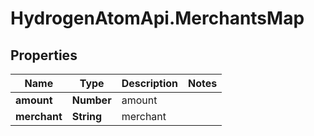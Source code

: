 # HydrogenAtomApi.MerchantsMap

## Properties
Name | Type | Description | Notes
------------ | ------------- | ------------- | -------------
**amount** | **Number** | amount | 
**merchant** | **String** | merchant | 


